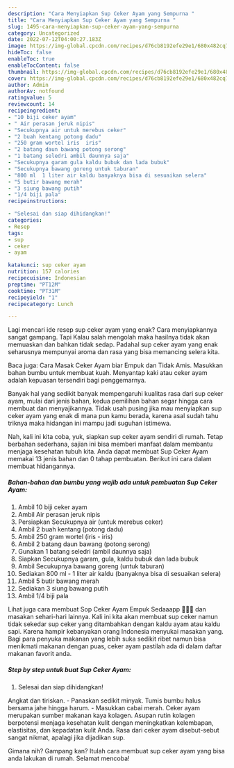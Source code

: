 ```yaml
---
description: "Cara Menyiapkan Sup Ceker Ayam yang Sempurna "
title: "Cara Menyiapkan Sup Ceker Ayam yang Sempurna "
slug: 1495-cara-menyiapkan-sup-ceker-ayam-yang-sempurna
category: Uncategorized
date: 2022-07-12T04:00:27.183Z
image: https://img-global.cpcdn.com/recipes/d76cb8192efe29e1/680x482cq70/sup-ceker-ayam-foto-resep-utama.jpg
hideToc: false
enableToc: true
enableTocContent: false
thumbnail: https://img-global.cpcdn.com/recipes/d76cb8192efe29e1/680x482cq70/sup-ceker-ayam-foto-resep-utama.jpg
cover: https://img-global.cpcdn.com/recipes/d76cb8192efe29e1/680x482cq70/sup-ceker-ayam-foto-resep-utama.jpg
author: Admin
authorAv: notfound
ratingvalue: 5
reviewcount: 14
recipeingredient:
- "10 biji ceker ayam"
- " Air perasan jeruk nipis"
- "Secukupnya air untuk merebus ceker"
- "2 buah kentang potong dadu"
- "250 gram wortel iris  iris"
- "2 batang daun bawang potong serong"
- "1 batang seledri ambil daunnya saja"
- "Secukupnya garam gula kaldu bubuk dan lada bubuk"
- "Secukupnya bawang goreng untuk taburan"
- "800 ml  1 liter air kaldu banyaknya bisa di sesuaikan selera"
- "5 butir bawang merah"
- "3 siung bawang putih"
- "1/4 biji pala"
recipeinstructions:

- "Selesai dan siap dihidangkan!"
categories:
- Resep
tags:
- sup
- ceker
- ayam

katakunci: sup ceker ayam 
nutrition: 157 calories
recipecuisine: Indonesian
preptime: "PT12M"
cooktime: "PT31M"
recipeyield: "1"
recipecategory: Lunch

---
```



Lagi mencari ide resep sup ceker ayam yang enak? Cara menyiapkannya sangat gampang. Tapi Kalau salah mengolah maka hasilnya tidak akan memuaskan dan bahkan tidak sedap. Padahal sup ceker ayam yang enak seharusnya mempunyai aroma dan rasa yang bisa memancing selera kita.


Baca juga: Cara Masak Ceker Ayam biar Empuk dan Tidak Amis. Masukkan bahan bumbu untuk membuat kuah. Menyantap kaki atau ceker ayam adalah kepuasan tersendiri bagi penggemarnya.

Banyak hal yang sedikit banyak mempengaruhi kualitas rasa dari sup ceker ayam, mulai dari jenis bahan, kedua pemilihan bahan segar hingga cara membuat dan menyajikannya. Tidak usah pusing jika mau menyiapkan sup ceker ayam yang enak di mana pun kamu berada, karena asal sudah tahu triknya maka hidangan ini mampu jadi suguhan istimewa.


Nah, kali ini kita coba, yuk, siapkan sup ceker ayam sendiri di rumah. Tetap berbahan sederhana, sajian ini bisa memberi manfaat dalam membantu menjaga kesehatan tubuh kita. Anda dapat membuat Sup Ceker Ayam memakai 13 jenis bahan dan 0 tahap pembuatan. Berikut ini cara dalam membuat hidangannya.

<!--inarticleads1-->

##### Bahan-bahan dan bumbu yang wajib ada untuk pembuatan Sup Ceker Ayam:

1. Ambil 10 biji ceker ayam
1. Ambil  Air perasan jeruk nipis
1. Persiapkan Secukupnya air (untuk merebus ceker)
1. Ambil 2 buah kentang (potong dadu)
1. Ambil 250 gram wortel (iris - iris)
1. Ambil 2 batang daun bawang (potong serong)
1. Gunakan 1 batang seledri (ambil daunnya saja)
1. Siapkan Secukupnya garam, gula, kaldu bubuk dan lada bubuk
1. Ambil Secukupnya bawang goreng (untuk taburan)
1. Sediakan 800 ml - 1 liter air kaldu (banyaknya bisa di sesuaikan selera)
1. Ambil 5 butir bawang merah
1. Sediakan 3 siung bawang putih
1. Ambil 1/4 biji pala


Lihat juga cara membuat Sop Ceker Ayam Empuk Sedaaapp 🤤🤤🤤 dan masakan sehari-hari lainnya. Kali ini kita akan membuat sup ceker namun tidak sekedar sup ceker yang ditambahkan dengan kaldu ayam atau kaldu sapi. Karena hampir kebanyakan orang Indonesia menyukai masakan yang. Bagi para penyuka makanan yang lebih suka sedikit ribet namun bisa menikmati makanan dengan puas, ceker ayam pastilah ada di dalam daftar makanan favorit anda. 

<!--inarticleads2-->

##### Step by step untuk buat Sup Ceker Ayam:


1. Selesai dan siap dihidangkan!

Angkat dan tiriskan. - Panaskan sedikit minyak. Tumis bumbu halus bersama jahe hingga harum. - Masukkan cabai merah. Ceker ayam merupakan sumber makanan kaya kolagen. Asupan rutin kolagen berpotensi menjaga kesehatan kulit dengan meningkatkan kelembapan, elastisitas, dan kepadatan kulit Anda. Rasa dari ceker ayam disebut-sebut sangat nikmat, apalagi jika dijadikan sup. 

Gimana nih? Gampang kan? Itulah cara membuat sup ceker ayam yang bisa anda lakukan di rumah. Selamat mencoba!
